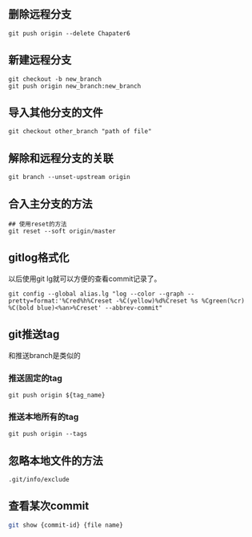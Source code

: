 ## 删除远程分支

```shell
git push origin --delete Chapater6  
```

## 新建远程分支

```shell
git checkout -b new_branch
git push origin new_branch:new_branch
```

## 导入其他分支的文件

```shell
git checkout other_branch "path of file"
```

## 解除和远程分支的关联

```shell
git branch --unset-upstream origin
```

## 合入主分支的方法

```shell
## 使用reset的方法
git reset --soft origin/master

```

## gitlog格式化

以后使用git lg就可以方便的查看commit记录了。

```shell
git config --global alias.lg "log --color --graph --pretty=format:'%Cred%h%Creset -%C(yellow)%d%Creset %s %Cgreen(%cr) %C(bold blue)<%an>%Creset' --abbrev-commit"
```

## git推送tag

和推送branch是类似的

### 推送固定的tag

```shell
git push origin ${tag_name}
```

### 推送本地所有的tag

```shell
git push origin --tags
```

## 忽略本地文件的方法

```shell
.git/info/exclude
```

## 查看某次commit

```bash
git show {commit-id} {file name}
```